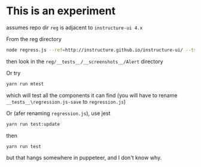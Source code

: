 # This is an experiment

assumes repo dir `reg` is adjacent to `instructure-ui 4.x`

From the reg directory

```sh
node regress.js --ref=http://instructure.github.io/instructure-ui/ --tst=http://0.0.0.0:8001/ Alert
```

then look in the `reg/__tests__/__screenshots__/Alert` directory

Or try
```sh
yarn run mtest
```
which will test all the components it can find (you will have to rename `__tests__\regression.js-save` to `regression.js`)

Or (afer renaming `regression.js`), use jest

```sh
yarn run test:update
```
then
```sh
yarn run test
```
but that hangs somewhere in puppeteer, and I don't know why.
